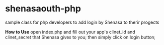 shenasaouth-php
===============

sample class for php developers to add login by Shenasa to therir progects

**How to Use**
open index.php and fill out your app's clinet_id and clinet_secret that Shenasa gives to you;
then simply click on login button;
